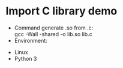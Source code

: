 # Import C library demo
- Command generate .so from .c:  
gcc -Wall -shared -o lib.so lib.c  
- Environment:  
+ Linux  
+ Python 3